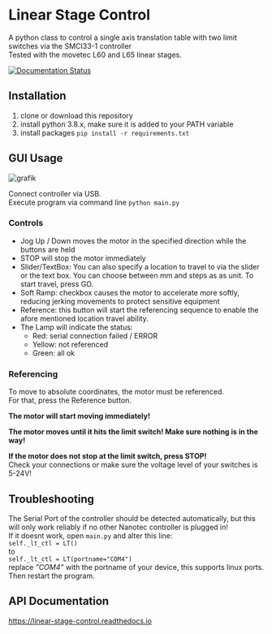 # Linear Stage Control

A python class to control a single axis translation table with two limit switches via the SMCI33-1 controller  
Tested with the movetec L60 and L65 linear stages.

[![Documentation Status](https://readthedocs.org/projects/linear-stage-control/badge/?version=latest)](https://linear-stage-control.readthedocs.io/en/latest/?badge=latest)

## Installation

1. clone or download this repository
2. install python 3.8.x, make sure it is added to your PATH variable
3. install packages `pip install -r requirements.txt`

## GUI Usage 

![grafik](https://user-images.githubusercontent.com/40037381/105205492-9d02a780-5b45-11eb-8d78-1439f3895b21.png)

Connect controller via USB.  
Execute program via command line `python main.py`  


### Controls
- Jog Up / Down moves the motor in the specified direction while the buttons are held
- STOP will stop the motor immediately
- Slider/TextBox: You can also specify a location to travel to via the slider or the text box. You can choose between mm and steps as as unit. To start travel, press GO.
- Soft Ramp: checkbox causes the motor to accelerate more softly, reducing jerking movements to protect sensitive equipment
- Reference: this button will start the referencing sequence to enable the afore mentioned location travel ability.
- The Lamp will indicate the status:
    - Red: serial connection failed / ERROR
    - Yellow: not referenced
    - Green: all ok

### Referencing

To move to absolute coordinates, the motor must be referenced.  
For that, press the Reference button.   

**The motor will start moving immediately!**  

**The motor moves until it hits the limit switch! Make sure nothing is in the way!**  

**If the motor does not stop at the limit switch, press STOP!**  
Check your connections or make sure the voltage level of your switches is 5-24V!

## Troubleshooting

The Serial Port of the controller should be detected automatically, but this will only work reliably if no other Nanotec controller is plugged in!  
If it doesnt work, open `main.py` and alter this line:  
`self._lt_ctl = LT()`  
to  
`self._lt_ctl = LT(portname="COM4")`  
replace *"COM4"* with the portname of your device, this supports linux ports.  
Then restart the program.

## API Documentation

https://linear-stage-control.readthedocs.io
